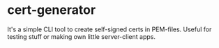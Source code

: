 # cert-generator
It's a simple CLI tool to create self-signed certs in PEM-files. Useful for testing stuff or making own little server-client apps.
